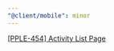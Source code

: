 ```yaml
---
"@client/mobile": minor
---
```


[[PPLE-454] Activity List Page](https://linear.app/snts/issue/PPLE-454/activity-list-page)
